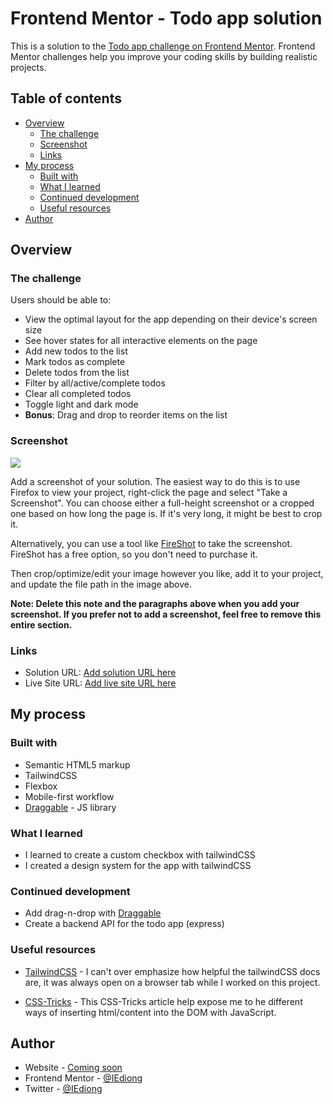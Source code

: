 # Frontend Mentor - Todo app solution

This is a solution to the [Todo app challenge on Frontend Mentor](https://www.frontendmentor.io/challenges/todo-app-Su1_KokOW). Frontend Mentor challenges help you improve your coding skills by building realistic projects.

## Table of contents

- [Overview](#overview)
  - [The challenge](#the-challenge)
  - [Screenshot](#screenshot)
  - [Links](#links)
- [My process](#my-process)
  - [Built with](#built-with)
  - [What I learned](#what-i-learned)
  - [Continued development](#continued-development)
  - [Useful resources](#useful-resources)
- [Author](#author)

## Overview

### The challenge

Users should be able to:

- View the optimal layout for the app depending on their device's screen size
- See hover states for all interactive elements on the page
- Add new todos to the list
- Mark todos as complete
- Delete todos from the list
- Filter by all/active/complete todos
- Clear all completed todos
- Toggle light and dark mode
- **Bonus**: Drag and drop to reorder items on the list

### Screenshot

![](./screenshot.jpg)

Add a screenshot of your solution. The easiest way to do this is to use Firefox to view your project, right-click the page and select "Take a Screenshot". You can choose either a full-height screenshot or a cropped one based on how long the page is. If it's very long, it might be best to crop it.

Alternatively, you can use a tool like [FireShot](https://getfireshot.com/) to take the screenshot. FireShot has a free option, so you don't need to purchase it.

Then crop/optimize/edit your image however you like, add it to your project, and update the file path in the image above.

**Note: Delete this note and the paragraphs above when you add your screenshot. If you prefer not to add a screenshot, feel free to remove this entire section.**

### Links

- Solution URL: [Add solution URL here](https://your-solution-url.com)
- Live Site URL: [Add live site URL here](https://your-live-site-url.com)

## My process

### Built with

- Semantic HTML5 markup
- TailwindCSS
- Flexbox
- Mobile-first workflow
- [Draggable](https://shopify.github.io/draggable/) - JS library

### What I learned

- I learned to create a custom checkbox with tailwindCSS
- I created a design system for the app with tailwindCSS

### Continued development

- Add drag-n-drop with [Draggable](https://shopify.github.io/draggable/)
- Create a backend API for the todo app (express)

### Useful resources

- [TailwindCSS](https://tailwindcss.com/docs/installation) - I can't over emphasize how helpful the tailwindCSS docs are, it was always open on a browser tab while I worked on this project.

- [CSS-Tricks](https://css-tricks.com/comparing-methods-for-appending-and-inserting-with-javascript/) - This CSS-Tricks article help expose me to he different ways of inserting html/content into the DOM with JavaScript.

## Author

- Website - [Coming soon](https://www.your-site.com)
- Frontend Mentor - [@IEdiong](https://www.frontendmentor.io/profile/IEdiong)
- Twitter - [@IEdiong](https://www.twitter.com/IEdiong)

